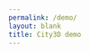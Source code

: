 ```yaml
---
permalink: /demo/
layout: blank
title: City3D demo
---
```

<div id="city3d"></div>
<script src="/assets/js/city3d.js" type="module"></script>


